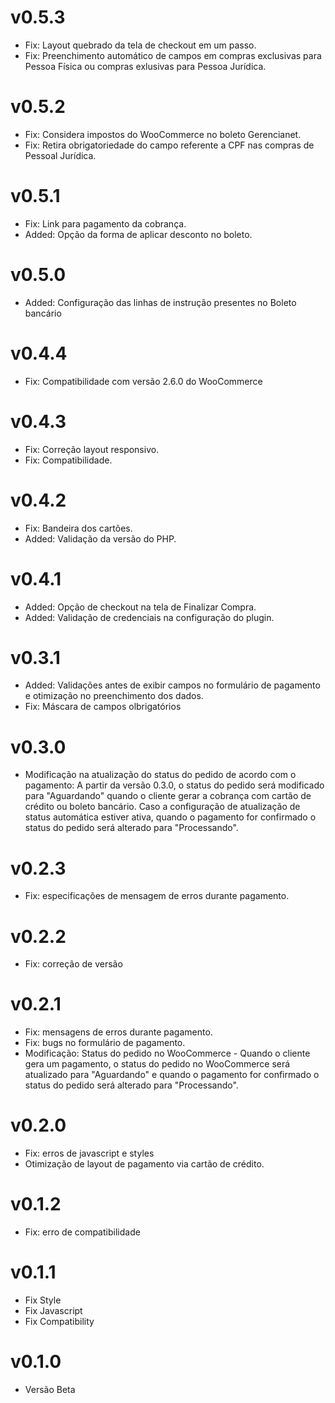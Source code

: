 # v0.5.3 
* Fix: Layout quebrado da tela de checkout em um passo.
* Fix: Preenchimento automático de campos em compras exclusivas para Pessoa Física ou compras exlusivas para Pessoa Jurídica.

# v0.5.2
* Fix: Considera impostos do WooCommerce no boleto Gerencianet.
* Fix: Retira obrigatoriedade do campo referente a CPF nas compras de Pessoal Jurídica.

# v0.5.1
* Fix: Link para pagamento da cobrança.
* Added: Opção da forma de aplicar desconto no boleto.

# v0.5.0
* Added: Configuração das linhas de instrução presentes no Boleto bancário

# v0.4.4
* Fix: Compatibilidade com versão 2.6.0 do WooCommerce

# v0.4.3
* Fix: Correção layout responsivo.
* Fix: Compatibilidade.

# v0.4.2
* Fix: Bandeira dos cartões.
* Added: Validação da versão do PHP.

# v0.4.1
* Added: Opção de checkout na tela de Finalizar Compra.
* Added: Validação de credenciais na configuração do plugin.

# v0.3.1
* Added: Validações antes de exibir campos no formulário de pagamento e otimização no preenchimento dos dados.
* Fix: Máscara de campos olbrigatórios

# v0.3.0
* Modificação na atualização do status do pedido de acordo com o pagamento: A partir da versão 0.3.0, o status do pedido será modificado para "Aguardando" quando o cliente gerar a cobrança com cartão de crédito ou boleto bancário. Caso a configuração de atualização de status automática estiver ativa, quando o pagamento for confirmado o status do pedido será alterado para "Processando".

# v0.2.3
* Fix: especificações de mensagem de erros durante pagamento.

# v0.2.2
* Fix: correção de versão

# v0.2.1
* Fix: mensagens de erros durante pagamento.
* Fix: bugs no formulário de pagamento.
* Modificação: Status do pedido no WooCommerce - Quando o cliente gera um pagamento, o status do pedido no WooCommerce será atualizado para "Aguardando" e quando o pagamento for confirmado o status do pedido será alterado para "Processando".

# v0.2.0

* Fix: erros de javascript e styles
* Otimização de layout de pagamento via cartão de crédito.

# v0.1.2

* Fix: erro de compatibilidade

# v0.1.1

* Fix Style
* Fix Javascript
* Fix Compatibility

# v0.1.0

* Versão Beta